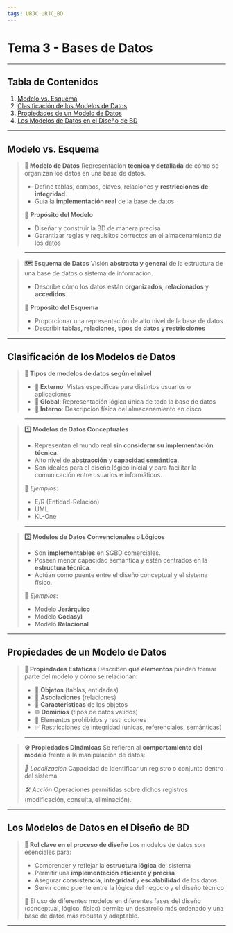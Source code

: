 ```yaml
---
tags: URJC URJC_BD
---
```


# Tema 3 - Bases de Datos

---

## Tabla de Contenidos

1. [Modelo vs. Esquema](#Modelo%20vs.%20Esquema)
2. [Clasificación de los Modelos de Datos](#Clasificación%20de%20los%20Modelos%20de%20Datos)
3. [Propiedades de un Modelo de Datos](#Propiedades%20de%20un%20Modelo%20de%20Datos)
4. [Los Modelos de Datos en el Diseño de BD](#Los%20Modelos%20de%20Datos%20en%20el%20Diseño%20de%20BD)

---

## Modelo vs. Esquema

> **🧩 Modelo de Datos**
> Representación **técnica y detallada** de cómo se organizan los datos en una base de datos.  
> - Define tablas, campos, claves, relaciones y **restricciones de integridad**.  
> - Guía la **implementación real** de la base de datos.
> 
> 🎯 **Propósito del Modelo**
> - Diseñar y construir la BD de manera precisa  
> - Garantizar reglas y requisitos correctos en el almacenamiento de los datos

> ---

> **🗺️ Esquema de Datos**
> Visión **abstracta y general** de la estructura de una base de datos o sistema de información.  
> - Describe cómo los datos están **organizados**, **relacionados** y **accedidos**.
> 
> 🎯 **Propósito del Esquema**
> - Proporcionar una representación de alto nivel de la base de datos  
> - Describir **tablas, relaciones, tipos de datos y restricciones**

---

## Clasificación de los Modelos de Datos

> **📖 Tipos de modelos de datos según el nivel**
> - **🔹 Externo**: Vistas específicas para distintos usuarios o aplicaciones  
> - **🔸 Global**: Representación lógica única de toda la base de datos  
> - **🔻 Interno**: Descripción física del almacenamiento en disco

> ---

> **1️⃣ Modelos de Datos Conceptuales**
> - Representan el mundo real **sin considerar su implementación técnica**.  
> - Alto nivel de **abstracción** y **capacidad semántica**.  
> - Son ideales para el diseño lógico inicial y para facilitar la comunicación entre usuarios e informáticos.
> 
> 📌 *Ejemplos*:  
> - E/R (Entidad-Relación)  
> - UML  
> - KL-One

> ---

> **2️⃣ Modelos de Datos Convencionales o Lógicos**
> - Son **implementables** en SGBD comerciales.  
> - Poseen menor capacidad semántica y están centrados en la **estructura técnica**.  
> - Actúan como puente entre el diseño conceptual y el sistema físico.
> 
> 📌 *Ejemplos*:  
> - Modelo **Jerárquico**  
> - Modelo **Codasyl**  
> - Modelo **Relacional**

---

## Propiedades de un Modelo de Datos

> **📖 Propiedades Estáticas**
> Describen **qué elementos** pueden formar parte del modelo y cómo se relacionan:
> - 🔹 **Objetos** (tablas, entidades)  
> - 🔗 **Asociaciones** (relaciones)  
> - 📐 **Características** de los objetos  
> - 🌐 **Dominios** (tipos de datos válidos)  
> - 🚫 Elementos prohibidos y restricciones  
> - ✅ Restricciones de integridad (únicas, referenciales, semánticas)

> ---

> **⚙️ Propiedades Dinámicas**
> Se refieren al **comportamiento del modelo** frente a la manipulación de datos:
>
> *📍 Localización*
> Capacidad de identificar un registro o conjunto dentro del sistema.
> 
> *🛠️ Acción*
> Operaciones permitidas sobre dichos registros (modificación, consulta, eliminación).

---

## Los Modelos de Datos en el Diseño de BD

> **🧠 Rol clave en el proceso de diseño**
> Los modelos de datos son esenciales para:
>
> - Comprender y reflejar la **estructura lógica** del sistema  
> - Permitir una **implementación eficiente y precisa**  
> - Asegurar **consistencia**, **integridad** y **escalabilidad** de los datos  
> - Servir como puente entre la lógica del negocio y el diseño técnico
> 
> 🧩 El uso de diferentes modelos en diferentes fases del diseño (conceptual, lógico, físico) permite un desarrollo más ordenado y una base de datos más robusta y adaptable.

---